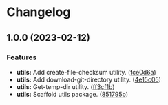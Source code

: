 # Changelog

## 1.0.0 (2023-02-12)


### Features

* **utils:** Add create-file-checksum utility. ([fce0d6a](https://github.com/BradenM/openapi-generator-clients/commit/fce0d6a1b3f0792673cf95b3148926c4314829c4))
* **utils:** Add download-git-directory utility. ([4e15c05](https://github.com/BradenM/openapi-generator-clients/commit/4e15c05c995224b6aeae729af6bad96cfc3202f3))
* **utils:** Get-temp-dir utility. ([ff3cf1b](https://github.com/BradenM/openapi-generator-clients/commit/ff3cf1b8c69757315931d288368ee07c8b64ee7d))
* **utils:** Scaffold utils package. ([851795b](https://github.com/BradenM/openapi-generator-clients/commit/851795b49d672b1d8cf03be16f3436148151a5b8))

